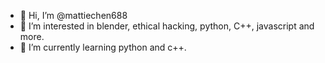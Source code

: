- 👋 Hi, I’m @mattiechen688
- 👀 I’m interested in blender, ethical hacking, python, C++, javascript and more.
- 🌱 I’m currently learning python and c++.

<!---
mattiechen688/mattiechen688 is a ✨ special ✨ repository because its `README.md` (this file) appears on your GitHub profile.
You can click the Preview link to take a look at your changes.
--->
